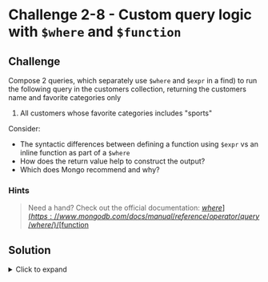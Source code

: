 # Challenge 2-8 - Custom query logic with `$where` and `$function`

## Challenge

Compose 2 queries, which separately use `$where` and `$expr` in a find) to run the following query in the customers collection, returning the customers name and favorite categories only

1. All customers whose favorite categories includes "sports"

Consider:

- The syntactic differences between defining a function using `$expr` vs an inline function as part of a `$where`
- How does the return value help to construct the output?
- Which does Mongo recommend and why?

### Hints

> Need a hand? Check out the official documentation: [$where](https://www.mongodb.com/docs/manual/reference/operator/query/where/) / [$function](https://www.mongodb.com/docs/manual/reference/operator/aggregation/function/)

## Solution

<details>
  <summary>Click to expand</summary>

### Using `$where

```javascript
db.customers.find(
  {
    $where: function () {
      return this.favoriteCategories && this.favoriteCategories.includes("sports");
    }
  },
  {_id: 0, name: 1, favoriteCategories: 1}
);
```

### Using an `$expr`

```javascript
db.customers.find(
  {
    $expr: {
      $function: {
        body: function (favoriteCategories) { return favoriteCategories && favoriteCategories.includes("sports") },
        args: ["$favoriteCategories"],
        lang: "js"
      }
    }
  },
  {_id: 0, name: 1, favoriteCategories: 1}
);
```

### Expected Output

```javascript
[
  { name: 'Gene', favoriteCategories: [ 'sports' ] },
  { name: 'Zach', favoriteCategories: [ 'sports' ] },
  { name: 'John', favoriteCategories: [ 'clothing', 'food', 'sports' ] },
  { name: 'Cathy', favoriteCategories: [ 'food', 'sports', 'clothing' ] }
]
```

</details>
